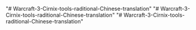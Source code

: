 "# Warcraft-3-Cirnix-tools-raditional-Chinese-translation" 
"# Warcraft-3-Cirnix-tools-raditional-Chinese-translation" 
"# Warcraft-3-Cirnix-tools-raditional-Chinese-translation" 
